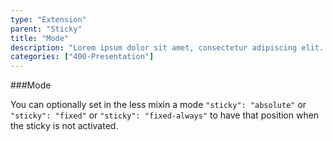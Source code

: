 ```yaml
---
type: "Extension"
parent: "Sticky"
title: "Mode"
description: "Lorem ipsum dolor sit amet, consectetur adipiscing elit. Nunc tempus laoreet leo sit amet iaculis."
categories: ["400-Presentation"]
---
```


###Mode

You can optionally set in the less mixin a mode `"sticky": "absolute"` or `"sticky": "fixed"` or `"sticky": "fixed-always"` to have that position when the sticky is not activated.

<demo>
  <div class="gatbsy_demo_item" data-iframe="iframe/core/sticky/mode-absolute">
  </div>
  <div class="gatbsy_demo_item" data-iframe="iframe/core/sticky/mode-fixed">
  </div>
  <div class="gatbsy_demo_item" data-iframe="iframe/core/sticky/mode-fixed-always">
  </div>
</demo>
